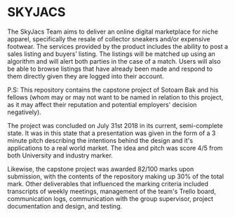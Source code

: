 # SKYJACS

The SkyJacs Team aims to deliver an online digital marketplace for niche apparel, specifically the resale of collector sneakers and/or expensive footwear. The services provided by the product includes the ability to post a sales listing and buyers’ listing. The listings will be matched up using an algorithm and will alert both parties in the case of a match. Users will also be able to browse listings that have already been made and respond to them directly given they are logged into their account.


P.S: This repository contains the capstone project of Sotoam Bak and his fellows (whom may or may not want to be named in relation to this project, as it may affect their reputation and potential employers' decision negatively). 

The project was concluded on July 31st 2018 in its current, semi-complete state. It was in this state that a presentation was given in the form of a 3 minute pitch describing the intentions behind the design and it's applications to a real world market. The idea and pitch was score 4/5 from both University and industry marker.

Likewise, the capstone project was awarded 82/100 marks upon submission, with the contents of the repository making up 30% of the total mark. Other deliverables that influenced the marking criteria included transcripts of weekly meetings, management of the team's Trello board, communication logs, communication with the group supervisor, project documentation and design, and testing.
